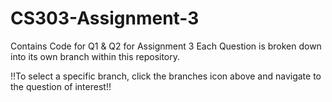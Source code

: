 # CS303-Assignment-3
Contains Code for Q1 &amp; Q2 for Assignment 3
Each Question is broken down into its own branch within this repository.

!!To select a specific branch, click the branches icon above and navigate to the question of interest!!
